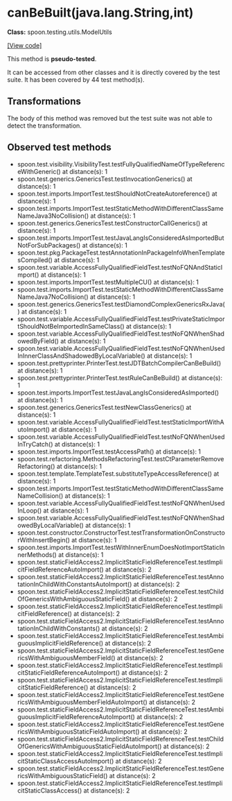 # canBeBuilt(java.lang.String,int)

**Class:** spoon.testing.utils.ModelUtils

[[View code]](https://github.com/INRIA/spoon/blob/fd878bc71b73fc1da82356eaa6578f760c70f0de/src/main/java//spoon/testing/utils/ModelUtils.java#L104)

This method is **pseudo-tested**.


It can be accessed from other classes and it is directly covered by the test suite. 
It has been covered by 44 test method(s).

## Transformations

The body of this method was removed but the test suite was not able to detect the transformation.



## Observed test methods

* spoon.test.visibility.VisibilityTest.testFullyQualifiedNameOfTypeReferenceWithGeneric() at distance(s): 1
* spoon.test.generics.GenericsTest.testInvocationGenerics() at distance(s): 1
* spoon.test.imports.ImportTest.testShouldNotCreateAutoreference() at distance(s): 1
* spoon.test.imports.ImportTest.testStaticMethodWithDifferentClassSameNameJava3NoCollision() at distance(s): 1
* spoon.test.generics.GenericsTest.testConstructorCallGenerics() at distance(s): 1
* spoon.test.imports.ImportTest.testJavaLangIsConsideredAsImportedButNotForSubPackages() at distance(s): 1
* spoon.test.pkg.PackageTest.testAnnotationInPackageInfoWhenTemplatesCompiled() at distance(s): 1
* spoon.test.variable.AccessFullyQualifiedFieldTest.testNoFQNAndStaticImport() at distance(s): 1
* spoon.test.imports.ImportTest.testMultipleCU() at distance(s): 1
* spoon.test.imports.ImportTest.testStaticMethodWithDifferentClassSameNameJava7NoCollision() at distance(s): 1
* spoon.test.generics.GenericsTest.testDiamondComplexGenericsRxJava() at distance(s): 1
* spoon.test.variable.AccessFullyQualifiedFieldTest.testPrivateStaticImportShouldNotBeImportedInSameClass() at distance(s): 1
* spoon.test.variable.AccessFullyQualifiedFieldTest.testNoFQNWhenShadowedByField() at distance(s): 1
* spoon.test.variable.AccessFullyQualifiedFieldTest.testNoFQNWhenUsedInInnerClassAndShadowedByLocalVariable() at distance(s): 1
* spoon.test.prettyprinter.PrinterTest.testJDTBatchCompilerCanBeBuild() at distance(s): 1
* spoon.test.prettyprinter.PrinterTest.testRuleCanBeBuild() at distance(s): 1
* spoon.test.imports.ImportTest.testJavaLangIsConsideredAsImported() at distance(s): 1
* spoon.test.generics.GenericsTest.testNewClassGenerics() at distance(s): 1
* spoon.test.variable.AccessFullyQualifiedFieldTest.testStaticImportWithAutoImport() at distance(s): 1
* spoon.test.variable.AccessFullyQualifiedFieldTest.testNoFQNWhenUsedInTryCatch() at distance(s): 1
* spoon.test.imports.ImportTest.testAccessPath() at distance(s): 1
* spoon.test.refactoring.MethodsRefactoringTest.testCtParameterRemoveRefactoring() at distance(s): 1
* spoon.test.template.TemplateTest.substituteTypeAccessReference() at distance(s): 1
* spoon.test.imports.ImportTest.testStaticMethodWithDifferentClassSameNameCollision() at distance(s): 1
* spoon.test.variable.AccessFullyQualifiedFieldTest.testNoFQNWhenUsedInLoop() at distance(s): 1
* spoon.test.variable.AccessFullyQualifiedFieldTest.testNoFQNWhenShadowedByLocalVariable() at distance(s): 1
* spoon.test.constructor.ConstructorTest.testTransformationOnConstructorWithInsertBegin() at distance(s): 1
* spoon.test.imports.ImportTest.testWithInnerEnumDoesNotImportStaticInnerMethods() at distance(s): 1
* spoon.test.staticFieldAccess2.ImplicitStaticFieldReferenceTest.testImplicitFieldReferenceAutoImport() at distance(s): 2
* spoon.test.staticFieldAccess2.ImplicitStaticFieldReferenceTest.testAnnotationInChildWithConstantsAutoImport() at distance(s): 2
* spoon.test.staticFieldAccess2.ImplicitStaticFieldReferenceTest.testChildOfGenericsWithAmbiguousStaticField() at distance(s): 2
* spoon.test.staticFieldAccess2.ImplicitStaticFieldReferenceTest.testImplicitFieldReference() at distance(s): 2
* spoon.test.staticFieldAccess2.ImplicitStaticFieldReferenceTest.testAnnotationInChildWithConstants() at distance(s): 2
* spoon.test.staticFieldAccess2.ImplicitStaticFieldReferenceTest.testAmbiguousImplicitFieldReference() at distance(s): 2
* spoon.test.staticFieldAccess2.ImplicitStaticFieldReferenceTest.testGenericsWithAmbiguousMemberField() at distance(s): 2
* spoon.test.staticFieldAccess2.ImplicitStaticFieldReferenceTest.testImplicitStaticFieldReferenceAutoImport() at distance(s): 2
* spoon.test.staticFieldAccess2.ImplicitStaticFieldReferenceTest.testImplicitStaticFieldReference() at distance(s): 2
* spoon.test.staticFieldAccess2.ImplicitStaticFieldReferenceTest.testGenericsWithAmbiguousMemberFieldAutoImport() at distance(s): 2
* spoon.test.staticFieldAccess2.ImplicitStaticFieldReferenceTest.testAmbiguousImplicitFieldReferenceAutoImport() at distance(s): 2
* spoon.test.staticFieldAccess2.ImplicitStaticFieldReferenceTest.testGenericsWithAmbiguousStaticFieldAutoImport() at distance(s): 2
* spoon.test.staticFieldAccess2.ImplicitStaticFieldReferenceTest.testChildOfGenericsWithAmbiguousStaticFieldAutoImport() at distance(s): 2
* spoon.test.staticFieldAccess2.ImplicitStaticFieldReferenceTest.testImplicitStaticClassAccessAutoImport() at distance(s): 2
* spoon.test.staticFieldAccess2.ImplicitStaticFieldReferenceTest.testGenericsWithAmbiguousStaticField() at distance(s): 2
* spoon.test.staticFieldAccess2.ImplicitStaticFieldReferenceTest.testImplicitStaticClassAccess() at distance(s): 2

